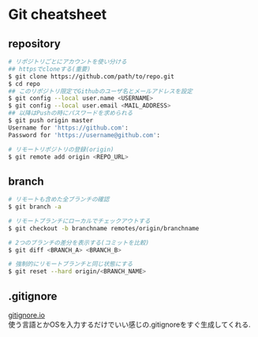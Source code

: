 # Git cheatsheet

## repository

```bash
# リポジトリごとにアカウントを使い分ける  
## httpsでcloneする(重要)
$ git clone https://github.com/path/to/repo.git
$ cd repo
## このリポジトリ限定でGithubのユーザ名とメールアドレスを設定
$ git config --local user.name <USERNAME>
$ git config --local user.email <MAIL_ADDRESS>
## 以降はPushの時にパスワードを求められる
$ git push origin master
Username for 'https://github.com':
Password for 'https://username@github.com':

# リモートリポジトリの登録(origin)
$ git remote add origin <REPO_URL>
```

## branch
```bash
# リモートも含めた全ブランチの確認
$ git branch -a

# リモートブランチにローカルでチェックアウトする
$ git checkout -b branchname remotes/origin/branchname

# 2つのブランチの差分を表示する(コミットを比較)
$ git diff <BRANCH_A> <BRANCH_B>

# 強制的にリモートブランチと同じ状態にする
$ git reset --hard origin/<BRANCH_NAME>

```

## .gitignore
[gitignore.io](https://www.gitignore.io/)  
使う言語とかOSを入力するだけでいい感じの.gitignoreをすぐ生成してくれる.  
